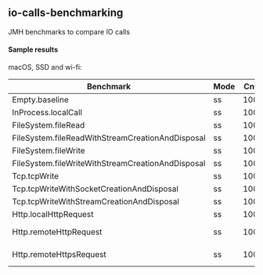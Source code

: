 ## io-calls-benchmarking
JMH benchmarks to compare IO calls

#### Sample results
macOS, SSD and wi-fi:

| Benchmark                                            | Mode | Cnt | Score          | Error          | Units |
|------------------------------------------------------|------|-----|----------------|----------------|-------|
| Empty.baseline                                       | ss   | 100 |       1317.350 | ±      141.958 | ns/op |
| InProcess.localCall                                  | ss   | 100 |       5410.090 | ±      363.582 | ns/op |
| FileSystem.fileRead                                  | ss   | 100 |      23395.920 | ±     1148.550 | ns/op |
| FileSystem.fileReadWithStreamCreationAndDisposal     | ss   | 100 |      88773.560 | ±    47170.658 | ns/op |
| FileSystem.fileWrite                                 | ss   | 100 |     102330.180 | ±    48879.162 | ns/op |
| FileSystem.fileWriteWithStreamCreationAndDisposal    | ss   | 100 |     127015.930 | ±     9696.070 | ns/op |
| Tcp.tcpWrite                                         | ss   | 100 |     112983.220 | ±   242582.785 | ns/op |
| Tcp.tcpWriteWithSocketCreationAndDisposal            | ss   | 100 |     562859.140 | ±   467275.001 | ns/op |
| Tcp.tcpWriteWithStreamCreationAndDisposal            | ss   | 100 |     353692.600 | ±   428789.819 | ns/op |
| Http.localHttpRequest                                | ss   | 100 |    2786269.800 | ±   264926.165 | ns/op |
| Http.remoteHttpRequest                               | ss   | 100 | 2142601262.760 | ± 62227208.586 | ns/op |
| Http.remoteHttpsRequest                              | ss   | 100 | 1818351967.340 | ± 31763625.840 | ns/op |